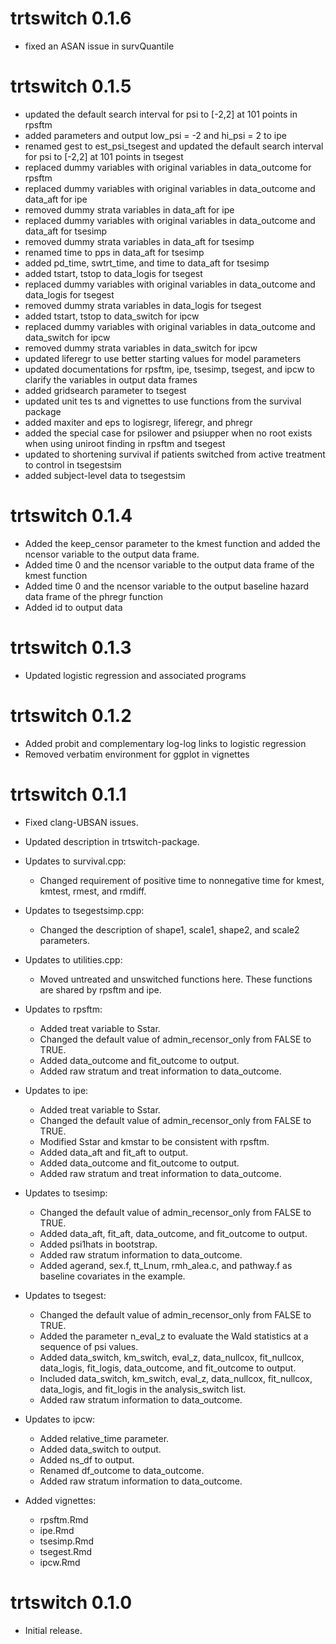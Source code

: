 # trtswitch 0.1.6

- fixed an ASAN issue in survQuantile

# trtswitch 0.1.5

- updated the default search interval for psi to [-2,2] at 101 points in rpsftm
- added parameters and output low_psi = -2 and hi_psi = 2 to ipe
- renamed gest to est_psi_tsegest and updated the default search interval for psi to [-2,2] at 101 points in tsegest
- replaced dummy variables with original variables in data_outcome for rpsftm
- replaced dummy variables with original variables in data_outcome and data_aft for ipe
- removed dummy strata variables in data_aft for ipe
- replaced dummy variables with original variables in data_outcome and data_aft for tsesimp
- removed dummy strata variables in data_aft for tsesimp
- renamed time to pps in data_aft for tsesimp
- added pd_time, swtrt_time, and time to data_aft for tsesimp
- added tstart, tstop to data_logis for tsegest
- replaced dummy variables with original variables in data_outcome and data_logis for tsegest
- removed dummy strata variables in data_logis for tsegest
- added tstart, tstop to data_switch for ipcw
- replaced dummy variables with original variables in data_outcome and data_switch for ipcw
- removed dummy strata variables in data_switch for ipcw
- updated liferegr to use better starting values for model parameters
- updated documentations for rpsftm, ipe, tsesimp, tsegest, and ipcw to clarify the variables in output data frames
- added gridsearch parameter to tsegest
- updated unit tes
ts and vignettes to use functions from the survival package
- added maxiter and eps to logisregr, liferegr, and phregr
- added the special case for psilower and psiupper when no root exists when using uniroot finding in rpsftm and tsegest
- updated to shortening survival if patients switched from active treatment to control in tsegestsim
- added subject-level data to tsegestsim

# trtswitch 0.1.4

- Added the keep_censor parameter to the kmest function and added the ncensor variable to the output data frame.
- Added time 0 and the ncensor variable to the output data frame of the kmest function
- Added time 0 and the ncensor variable to the output baseline hazard data frame of the phregr function
- Added id to output data

# trtswitch 0.1.3

- Updated logistic regression and associated programs

# trtswitch 0.1.2

- Added probit and complementary log-log links to logistic regression
- Removed verbatim environment for ggplot in vignettes

# trtswitch 0.1.1

- Fixed clang-UBSAN issues.

- Updated description in trtswitch-package.

- Updates to survival.cpp:
    - Changed requirement of positive time to nonnegative time for kmest, kmtest, rmest, and rmdiff.
    
- Updates to tsegestsimp.cpp:
    - Changed the description of shape1, scale1, shape2, and scale2 parameters.
    
- Updates to utilities.cpp:
    - Moved untreated and unswitched functions here. These functions are shared by rpsftm and ipe.

- Updates to rpsftm:
    - Added treat variable to Sstar.
    - Changed the default value of admin_recensor_only from FALSE to TRUE.
    - Added data_outcome and fit_outcome to output.
    - Added raw stratum and treat information to data_outcome.
    
- Updates to ipe:
    - Added treat variable to Sstar.
    - Changed the default value of admin_recensor_only from FALSE to TRUE.
    - Modified Sstar and kmstar to be consistent with rpsftm.
    - Added data_aft and fit_aft to output.
    - Added data_outcome and fit_outcome to output.
    - Added raw stratum and treat information to data_outcome.

- Updates to tsesimp:
    - Changed the default value of admin_recensor_only from FALSE to TRUE.
    - Added data_aft, fit_aft, data_outcome, and fit_outcome to output.
    - Added psi1hats in bootstrap.
    - Added raw stratum information to data_outcome.
    - Added agerand, sex.f, tt_Lnum, rmh_alea.c, and pathway.f as baseline covariates in the example.

- Updates to tsegest:
    - Changed the default value of admin_recensor_only from FALSE to TRUE.
    - Added the parameter n_eval_z to evaluate the Wald statistics at a sequence of psi values.
    - Added data_switch, km_switch, eval_z, data_nullcox, fit_nullcox, data_logis, fit_logis, data_outcome, and fit_outcome to output.
    - Included data_switch, km_switch, eval_z, data_nullcox, fit_nullcox, data_logis, and fit_logis in the analysis_switch list.
    - Added raw stratum information to data_outcome.

- Updates to ipcw: 
    - Added relative_time parameter.
    - Added data_switch to output.
    - Added ns_df to output.
    - Renamed df_outcome to data_outcome.
    - Added raw stratum information to data_outcome.
    
- Added vignettes:
    - rpsftm.Rmd
    - ipe.Rmd
    - tsesimp.Rmd
    - tsegest.Rmd
    - ipcw.Rmd


# trtswitch 0.1.0

- Initial release.
